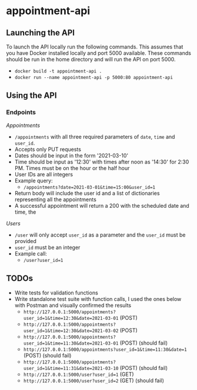 # appointment-api


## Launching the API
To launch the API locally run the following commands. This assumes that you have Docker installed locally and port 5000 available.
These commands should be run in the home directory and will run the API on port 5000. 

- `docker build -t appointment-api . `
- `docker run --name appointment-api -p 5000:80 appointment-api `

## Using the API

### Endpoints

_Appointments_

- `/appointments` with all three required parameters of `date`, `time` and `user_id`.
- Accepts only PUT requests
- Dates should be input in the form '2021-03-10'
- Time should be input as '12:30' with times after noon as '14:30' for 2:30 PM. Times must be on the hour or the half hour
- User IDs are all integers
- Example query:
  - `/appointments?date=2021-03-01&time=15:00&user_id=1`
- Return body will include the user id and a list of dictionaries representing all the appointments
- A successful appointment will return a 200 with the scheduled date and time, the 
  
_Users_
- `/user` will only accept `user_id` as a parameter and the `user_id` must be provided
- `user_id` must be an integer 
- Example call:
  - `/user?user_id=1`


## TODOs
- Write tests for validation functions
- Write standalone test suite with function calls, I used the ones below with Postman and visually confirmed the results
  - `http://127.0.0.1:5000/appointments?user_id=1&time=12:30&date=2021-03-01` (POST)
  - `http://127.0.0.1:5000/appointments?user_id=1&time=12:30&date=2021-03-02` (POST)
  - `http://127.0.0.1:5000/appointments?user_id=1&time=11:30&date=2021-03-01`  (POST) (should fail)
  - `http://127.0.0.1:5000/appointments?user_id=1&time=11:30&date=1`  (POST) (should fail)
  - `http://127.0.0.1:5000/appointments?user_id=1&time=11:31&date=2021-03-10` (POST) (should fail)
  - `http://127.0.0.1:5000/user?user_id=1` (GET) 
  - `http://127.0.0.1:5000/user?user_id=2` (GET) (should fail)
